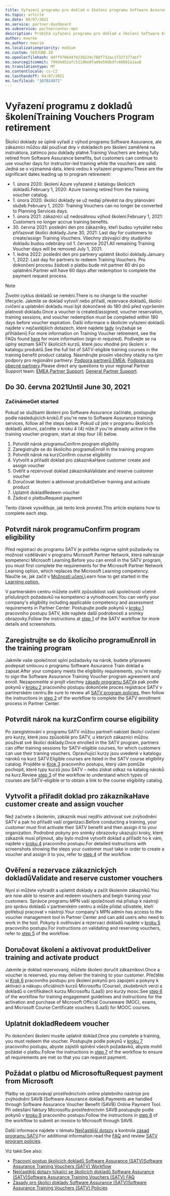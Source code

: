 ```yaml
---
title: Vyřazení programu pro doklad o školení programu Software Assurance
ms.topic: article
ms.date: 04/07/2021
ms.service: partner-dashboard
ms.subservice: partnercenter-mpn
description: Probíhá vyřazení programu pro doklad o školení Software Assurance.
author: mowree
ms.author: mowrim
ms.localizationpriority: medium
ms.custom: SEOJUNE.20
ms.openlocfilehash: ddff97664474230224c788f732ac1f32f377abf7
ms.sourcegitcommit: 799d4d52afc511d0e0fad0e59dbdfc60081a1aa8
ms.translationtype: MT
ms.contentlocale: cs-CZ
ms.lasthandoff: 04/07/2021
ms.locfileid: "107024972"
---
```

# <a name="training-vouchers-program-retirement"></a><span data-ttu-id="a7bda-103">Vyřazení programu z dokladů školení</span><span class="sxs-lookup"><span data-stu-id="a7bda-103">Training Vouchers Program retirement</span></span>

<span data-ttu-id="a7bda-104">Školicí doklady se úplně vyřadí z výhod programu Software Assurance, ale zákazníci můžou dál používat dny v dokladech pro školení zaměřené na instruktora, zatímco jsou doklady platné.</span><span class="sxs-lookup"><span data-stu-id="a7bda-104">Training Vouchers are being fully retired from Software Assurance benefits, but customers can continue to use voucher days for instructor-led training while the vouchers are valid.</span></span> <span data-ttu-id="a7bda-105">Jedná se o významná data, která vedou k vyřazení programu:</span><span class="sxs-lookup"><span data-stu-id="a7bda-105">These are the significant dates leading up to program retirement:</span></span> 

- <span data-ttu-id="a7bda-106">1. února 2020: školení Azure vyřazené z katalogu školicích dokladů.</span><span class="sxs-lookup"><span data-stu-id="a7bda-106">February 1, 2020: Azure training retired from the training voucher catalog.</span></span>
- <span data-ttu-id="a7bda-107">1. února 2020: školicí doklady se už nedají převést na dny plánování služeb.</span><span class="sxs-lookup"><span data-stu-id="a7bda-107">February 1, 2020: Training Vouchers can no longer be converted to Planning Services days.</span></span>  
- <span data-ttu-id="a7bda-108">1. února 2021: zákazníci už nedosáhnou výhod školení.</span><span class="sxs-lookup"><span data-stu-id="a7bda-108">February 1, 2021: Customers no longer accrue training benefits.</span></span> 
- <span data-ttu-id="a7bda-109">30. června 2021: poslední den pro zákazníky, kteří budou vytvářet nebo přiřazovat školicí doklady.</span><span class="sxs-lookup"><span data-stu-id="a7bda-109">June 30, 2021: Last day for customers to create/assign Training Vouchers.</span></span> <span data-ttu-id="a7bda-110">Všechny zbývající dny studijního dokladu budou odebrány od 1. července 2021.</span><span class="sxs-lookup"><span data-stu-id="a7bda-110">All remaining Training Voucher days will be removed July 1, 2021.</span></span>
- <span data-ttu-id="a7bda-111">1. ledna 2022: poslední den pro partnery uplatnit školicí doklady.</span><span class="sxs-lookup"><span data-stu-id="a7bda-111">January 1, 2022: Last day for partners to redeem Training Vouchers.</span></span> <span data-ttu-id="a7bda-112">Pro dokončení procesu žádosti o platbu bude mít partner 60 dní po uplatnění.</span><span class="sxs-lookup"><span data-stu-id="a7bda-112">Partner will have 60 days after redemption to complete the payment request process.</span></span>  

>[!NOTE]
><span data-ttu-id="a7bda-113">Životní cyklus dokladů se nemění.</span><span class="sxs-lookup"><span data-stu-id="a7bda-113">There is no change to the voucher lifecycle.</span></span> <span data-ttu-id="a7bda-114">Jakmile se doklad vytvoří nebo přiřadí, rezervace dokladů, školicí cvičení a uplatnění dokladu musí být dokončené do 180 dnů před vypršením platnosti dokladu.</span><span class="sxs-lookup"><span data-stu-id="a7bda-114">Once a voucher is created/assigned, voucher reservation, training sessions, and voucher redemption must be completed within 180 days before voucher expiration.</span></span>  <span data-ttu-id="a7bda-115">Další informace o školicím vyřazení dokladů najdete v nejčastějších dotazech, které najdete [tady](https://partner.microsoft.com/resources/collection/software-assurance-benefit-changes#/) (vyžaduje se přihlášení).</span><span class="sxs-lookup"><span data-stu-id="a7bda-115">For more information on Training Voucher retirement, see the FAQs found [here](https://partner.microsoft.com/resources/collection/software-assurance-benefit-changes#/) for more information (sign-in required).</span></span>  <span data-ttu-id="a7bda-116">Podívejte se na úplný seznam SATV školicích kurzů, které jsou vhodné pro školení v katalogu produktů.</span><span class="sxs-lookup"><span data-stu-id="a7bda-116">See the full list of SATV-eligible training courses in the training benefit product catalog.</span></span>  <span data-ttu-id="a7bda-117">Nasměrujte prosím všechny otázky na tým podpory pro regionální partnery: [Podpora partnerů EMEA](mailto:savoucher@msdirectservices.com); [Podpora pro obecné partnery](https://partner.microsoft.com/dashboard/support/servicerequests).</span><span class="sxs-lookup"><span data-stu-id="a7bda-117">Please direct any questions to your regional Partner Support team: [EMEA Partner Support](mailto:savoucher@msdirectservices.com); [General Partner Support](https://partner.microsoft.com/dashboard/support/servicerequests).</span></span>

## <a name="until-june-30-2021"></a><span data-ttu-id="a7bda-118">Do 30. června 2021</span><span class="sxs-lookup"><span data-stu-id="a7bda-118">Until June 30, 2021</span></span>

### <a name="get-started"></a><span data-ttu-id="a7bda-119">Začínáme</span><span class="sxs-lookup"><span data-stu-id="a7bda-119">Get started</span></span>

<span data-ttu-id="a7bda-120">Pokud se službami školení pro Software Assurance začínáte, postupujte podle následujících kroků.</span><span class="sxs-lookup"><span data-stu-id="a7bda-120">If you're new to Software Assurance training services, follow all the steps below.</span></span> <span data-ttu-id="a7bda-121">Pokud už jste v programu školicích dokladů aktivní, začněte v kroku 4 (4) níže.</span><span class="sxs-lookup"><span data-stu-id="a7bda-121">If you're already active in the training voucher program, start at step four (4) below.</span></span> 

1. <span data-ttu-id="a7bda-122">Potvrdit nárok programu</span><span class="sxs-lookup"><span data-stu-id="a7bda-122">Confirm program eligibility</span></span>
2. <span data-ttu-id="a7bda-123">Zaregistrujte se do školicího programu</span><span class="sxs-lookup"><span data-stu-id="a7bda-123">Enroll in the training program</span></span>
3. <span data-ttu-id="a7bda-124">Potvrdit nárok na kurz</span><span class="sxs-lookup"><span data-stu-id="a7bda-124">Confirm course eligibility</span></span>
4. <span data-ttu-id="a7bda-125">Vytvořit a přiřadit doklad pro zákazníka</span><span class="sxs-lookup"><span data-stu-id="a7bda-125">Have customer create and assign voucher</span></span>
5. <span data-ttu-id="a7bda-126">Ověřit a rezervovat doklad zákazníka</span><span class="sxs-lookup"><span data-stu-id="a7bda-126">Validate and reserve customer voucher</span></span>
6. <span data-ttu-id="a7bda-127">Doručovat školení a aktivovat produkt</span><span class="sxs-lookup"><span data-stu-id="a7bda-127">Deliver training and activate product</span></span>
7. <span data-ttu-id="a7bda-128">Uplatnit doklad</span><span class="sxs-lookup"><span data-stu-id="a7bda-128">Redeem voucher</span></span>
8. <span data-ttu-id="a7bda-129">Žádost o platbu</span><span class="sxs-lookup"><span data-stu-id="a7bda-129">Request payment</span></span>

<span data-ttu-id="a7bda-130">Tento článek vysvětluje, jak tento krok provést.</span><span class="sxs-lookup"><span data-stu-id="a7bda-130">This article explains how to complete each step.</span></span>

## <a name="confirm-program-eligibility"></a><span data-ttu-id="a7bda-131">Potvrdit nárok programu</span><span class="sxs-lookup"><span data-stu-id="a7bda-131">Confirm program eligibility</span></span>

<span data-ttu-id="a7bda-132">Před registrací do programu SATV je potřeba nejprve splnit požadavky na možnost vzdělávání v programu Microsoft Partner Network, která nahrazuje kompetenci Microsoft Learning.</span><span class="sxs-lookup"><span data-stu-id="a7bda-132">Before you can enroll in the SATV program, you must first complete the requirements for the Microsoft Partner Network Learning option, which replaces the Microsoft Learning competency.</span></span> <span data-ttu-id="a7bda-133">Naučte se, jak začít v [Možnosti učení.](https://partner.microsoft.com/membership/learning-partners)</span><span class="sxs-lookup"><span data-stu-id="a7bda-133">Learn how to get started in the [Learning option.](https://partner.microsoft.com/membership/learning-partners)</span></span>

<span data-ttu-id="a7bda-134">V partnerském centru můžete ověřit způsobilost vaší společnosti včetně příslušných požadavků na kompetenci a vyhodnocení.</span><span class="sxs-lookup"><span data-stu-id="a7bda-134">You can verify your company's eligibility including applicable competency and assessment requirements in Partner Center.</span></span> <span data-ttu-id="a7bda-135">Postupujte podle pokynů v [kroku 1](https://query.prod.cms.rt.microsoft.com/cms/api/am/binary/RE4s3bB) pracovního postupu SATV, kde najdete další podrobnosti a snímky obrazovky.</span><span class="sxs-lookup"><span data-stu-id="a7bda-135">Follow the instructions at [step 1](https://query.prod.cms.rt.microsoft.com/cms/api/am/binary/RE4s3bB) of the SATV workflow for more details and screenshots.</span></span>

## <a name="enroll-in-the-training-program"></a><span data-ttu-id="a7bda-136">Zaregistrujte se do školicího programu</span><span class="sxs-lookup"><span data-stu-id="a7bda-136">Enroll in the training program</span></span>

<span data-ttu-id="a7bda-137">Jakmile vaše společnost splní požadavky na nárok, budete připraveni podepsat smlouvu o programu Software Assurance Train doklad a zapsat.</span><span class="sxs-lookup"><span data-stu-id="a7bda-137">After your company meets the eligibility requirements, you're ready to sign the Software Assurance Training Voucher program agreement and enroll.</span></span> <span data-ttu-id="a7bda-138">Nezapomeňte si projít všechny [zásady programu SATV](https://query.prod.cms.rt.microsoft.com/cms/api/am/binary/RE3koEP)a pak podle pokynů v [kroku 2](https://query.prod.cms.rt.microsoft.com/cms/api/am/binary/RE4s3bB) pracovního postupu dokončete proces registrace SATV v partnerském centru.</span><span class="sxs-lookup"><span data-stu-id="a7bda-138">Be sure to review all [SATV program policies](https://query.prod.cms.rt.microsoft.com/cms/api/am/binary/RE3koEP), then follow the instructions in [step 2](https://query.prod.cms.rt.microsoft.com/cms/api/am/binary/RE4s3bB) of the workflow to complete the SATV enrollment process in Partner Center.</span></span>


## <a name="confirm-course-eligibility"></a><span data-ttu-id="a7bda-139">Potvrdit nárok na kurz</span><span class="sxs-lookup"><span data-stu-id="a7bda-139">Confirm course eligibility</span></span>
<span data-ttu-id="a7bda-140">Po zaregistrování v programu SATV můžou partneři nabízet školicí cvičení pro kurzy, které jsou způsobilé pro SATV, u kterých zákazníci můžou používat své školicí doklady.</span><span class="sxs-lookup"><span data-stu-id="a7bda-140">Once enrolled in the SATV program, partners can offer training sessions for SATV-eligible courses, for which customers can use their training vouchers.</span></span> <span data-ttu-id="a7bda-141">Opravňující kurzy jsou uvedené v katalogu nároků na kurz SATV.</span><span class="sxs-lookup"><span data-stu-id="a7bda-141">Eligible courses are listed in the SATV course eligibility catalog.</span></span> <span data-ttu-id="a7bda-142">Projděte si [Krok 3](https://query.prod.cms.rt.microsoft.com/cms/api/am/binary/RE4s3bB) pracovního postupu, který vám pomůže pochopit, které typy kurzů jsou SATV – nebo získat odkaz na katalog nároků na kurz.</span><span class="sxs-lookup"><span data-stu-id="a7bda-142">Review [step 3](https://query.prod.cms.rt.microsoft.com/cms/api/am/binary/RE4s3bB) of the workflow to understand which types of courses are SATV-eligible or to obtain a link to the course eligibility catalog.</span></span>

## <a name="have-customer-create-and-assign-voucher"></a><span data-ttu-id="a7bda-143">Vytvořit a přiřadit doklad pro zákazníka</span><span class="sxs-lookup"><span data-stu-id="a7bda-143">Have customer create and assign voucher</span></span>

<span data-ttu-id="a7bda-144">Než začnete s školením, zákazník musí nejdřív aktivovat své zvýhodnění SATV a pak ho přiřadit vaší organizaci.</span><span class="sxs-lookup"><span data-stu-id="a7bda-144">Before conducting a training, your customer must first activate their SATV benefit and then assign it to your organization.</span></span> <span data-ttu-id="a7bda-145">Podrobné pokyny pro snímky obrazovky ukazující kroky, které zákazník musí přijmout, aby bylo možné vytvořit doklad a přiřadit ho k vám, najdete v [kroku 4](https://query.prod.cms.rt.microsoft.com/cms/api/am/binary/RE4s3bB) pracovního postupu.</span><span class="sxs-lookup"><span data-stu-id="a7bda-145">For detailed instructions with screenshots showing the steps your customer must take in order to create a voucher and assign it to you, refer to [step 4](https://query.prod.cms.rt.microsoft.com/cms/api/am/binary/RE4s3bB) of the workflow.</span></span>

## <a name="validate-and-reserve-customer-vouchers"></a><span data-ttu-id="a7bda-146">Ověření a rezervace zákaznických dokladů</span><span class="sxs-lookup"><span data-stu-id="a7bda-146">Validate and reserve customer vouchers</span></span>

<span data-ttu-id="a7bda-147">Nyní si můžete vyhradit a uplatnit doklady a začít školením zákazníků.</span><span class="sxs-lookup"><span data-stu-id="a7bda-147">You are now able to reserve and redeem vouchers and begin training your customers.</span></span> <span data-ttu-id="a7bda-148">Správce programu MPN vaší společnosti má přístup k nástroji pro správu dokladů v partnerském centru a může přidat uživatele, kteří potřebují pracovat v nástroji.</span><span class="sxs-lookup"><span data-stu-id="a7bda-148">Your company's MPN admin has access to the voucher management tool in Partner Center and can add users who need to work in the tool.</span></span> <span data-ttu-id="a7bda-149">Pokyny k ověřování a rezervaci dokladů najdete v [kroku 5](https://query.prod.cms.rt.microsoft.com/cms/api/am/binary/RE4s3bB) pracovního postupu.</span><span class="sxs-lookup"><span data-stu-id="a7bda-149">For instructions on validating and reserving vouchers, refer to [step 5](https://query.prod.cms.rt.microsoft.com/cms/api/am/binary/RE4s3bB) of the workflow.</span></span>

## <a name="deliver-training-and-activate-product"></a><span data-ttu-id="a7bda-150">Doručovat školení a aktivovat produkt</span><span class="sxs-lookup"><span data-stu-id="a7bda-150">Deliver training and activate product</span></span>

<span data-ttu-id="a7bda-151">Jakmile je doklad rezervovaný, můžete školení doručit zákazníkovi.</span><span class="sxs-lookup"><span data-stu-id="a7bda-151">Once a voucher is reserved, you may deliver the training to your customer.</span></span> <span data-ttu-id="a7bda-152">Přečtěte si [Krok 6](https://query.prod.cms.rt.microsoft.com/cms/api/am/binary/RE4s3bB) pracovního postupu pro školení pokynů pro zapojení a pokyny k aktivaci a nákupu oficiálních kurzů Microsoftu (Course), zkušebních verzí a dokladů o certifikátech kurzu Microsoftu (LaaS) pro kurzy mooc.</span><span class="sxs-lookup"><span data-stu-id="a7bda-152">See [step 6](https://query.prod.cms.rt.microsoft.com/cms/api/am/binary/RE4s3bB) of the workflow for training engagement guidelines and instructions for the activation and purchase of Microsoft Official Courseware (MOC), exams, and Microsoft Course Certificate vouchers (LaaS) for MOOC courses.</span></span>

## <a name="redeem-voucher"></a><span data-ttu-id="a7bda-153">Uplatnit doklad</span><span class="sxs-lookup"><span data-stu-id="a7bda-153">Redeem voucher</span></span>

<span data-ttu-id="a7bda-154">Po dokončení školení musíte uplatnit doklad.</span><span class="sxs-lookup"><span data-stu-id="a7bda-154">Once you complete a training, you must redeem the voucher.</span></span> <span data-ttu-id="a7bda-155">Postupujte podle pokynů v [kroku 7](https://query.prod.cms.rt.microsoft.com/cms/api/am/binary/RE4s3bB) pracovního postupu, abyste zajistili splnění všech požadavků, abyste mohli požádat o platbu.</span><span class="sxs-lookup"><span data-stu-id="a7bda-155">Follow the instructions in [step 7](https://query.prod.cms.rt.microsoft.com/cms/api/am/binary/RE4s3bB) of the workflow to ensure all requirements are met so that you can request payment.</span></span> 


## <a name="request-payment-from-microsoft"></a><span data-ttu-id="a7bda-156">Požádat o platbu od Microsoftu</span><span class="sxs-lookup"><span data-stu-id="a7bda-156">Request payment from Microsoft</span></span>

<span data-ttu-id="a7bda-157">Platby se zpracovávají prostřednictvím online platebního nástroje pro zvýhodnění SAVB (Software Assurance doklad).</span><span class="sxs-lookup"><span data-stu-id="a7bda-157">Payments are handled through Software Assurance Voucher Benefit (SAVB) Online Payment Tool.</span></span> <span data-ttu-id="a7bda-158">Při odesílání faktury Microsoftu prostřednictvím SAVB postupujte podle pokynů v [kroku 8](https://query.prod.cms.rt.microsoft.com/cms/api/am/binary/RE4s3bB) pracovního postupu.</span><span class="sxs-lookup"><span data-stu-id="a7bda-158">Follow the instructions in [step 8](https://query.prod.cms.rt.microsoft.com/cms/api/am/binary/RE4s3bB) of the workflow to submit an invoice to Microsoft through SAVB.</span></span> 

<span data-ttu-id="a7bda-159">Další informace najdete v tématu [Nejčastější dotazy](https://query.prod.cms.rt.microsoft.com/cms/api/am/binary/RE3kz5o) a kontrola [zásad programu SATV](https://query.prod.cms.rt.microsoft.com/cms/api/am/binary/RE3koEP).</span><span class="sxs-lookup"><span data-stu-id="a7bda-159">For additional information read the [FAQ](https://query.prod.cms.rt.microsoft.com/cms/api/am/binary/RE3kz5o) and review [SATV program policies](https://query.prod.cms.rt.microsoft.com/cms/api/am/binary/RE3koEP).</span></span>

<span data-ttu-id="a7bda-160">Viz také:</span><span class="sxs-lookup"><span data-stu-id="a7bda-160">See also:</span></span>

- [<span data-ttu-id="a7bda-161">Pracovní postup školicích dokladů Software Assurance (SATV)</span><span class="sxs-lookup"><span data-stu-id="a7bda-161">Software Assurance Training Vouchers (SATV) Workflow</span></span>](https://query.prod.cms.rt.microsoft.com/cms/api/am/binary/RE4s3bB)
- [<span data-ttu-id="a7bda-162">Nejčastější dotazy týkající se školicích dokladů Software Assurance (SATV)</span><span class="sxs-lookup"><span data-stu-id="a7bda-162">Software Assurance Training Vouchers (SATV) FAQ</span></span>](https://query.prod.cms.rt.microsoft.com/cms/api/am/binary/RE3kz5o)
- [<span data-ttu-id="a7bda-163">Zásady pro školicí doklady Software Assurance (SATV)</span><span class="sxs-lookup"><span data-stu-id="a7bda-163">Software Assurance Training Vouchers (SATV) Policies</span></span>](https://query.prod.cms.rt.microsoft.com/cms/api/am/binary/RE3koEP)
